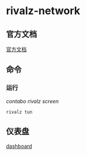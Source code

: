 # rivalz-network
## 官方文档
[官方文档]([https://docs.rivalz.ai/intel-incentivized-testnet/testnet-guide/download-and-run-rclient]](https://docs.rivalz.ai/rclients-ocy-depin/rclient-cli-guide))
## 命令
### 运行
*contabo rivalz screen*
```
rivalz tun
```
### 
## 仪表盘
[dashboard](https://rivalz.ai/dashboard)
